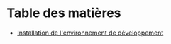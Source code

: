 # Table des matières

- [Installation de l'environnement de développement](https://gitlab.com/help/ssh/README#gitlab-and-ssh-keys)